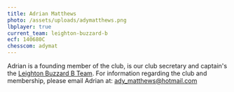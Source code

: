 ```yaml
---
title: Adrian Matthews
photo: /assets/uploads/adymatthews.png
lbplayer: true
current_team: leighton-buzzard-b
ecf: 140680C
chesscom: adymat
---
```

Adrian is a founding member of the club, is our club secretary and captain's the [Leighton Buzzard B Team](/teams/leighton-buzzard-b/). For information regarding the club and membership, please email Adrian at: [ady_matthews@hotmail.com](ady_matthews@hotmail.com)